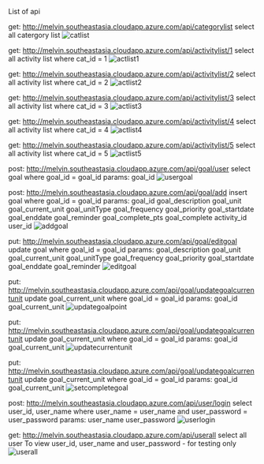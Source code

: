 List of api

get:
http://melvin.southeastasia.cloudapp.azure.com/api/categorylist
select all catergory list
![catlist](https://raw.githubusercontent.com/melzzkwok/goal/my-edit/screenshot/categorylist.PNG)

get: 
http://melvin.southeastasia.cloudapp.azure.com/api/activitylist/1
select all activity list where cat_id = 1
![actlist1](https://raw.githubusercontent.com/melzzkwok/goal/my-edit/screenshot/activitylist1.PNG)

get: 
http://melvin.southeastasia.cloudapp.azure.com/api/activitylist/2
select all activity list where cat_id = 2
![actlist2](https://raw.githubusercontent.com/melzzkwok/goal/my-edit/screenshot/activitylist2.PNG)

get:
http://melvin.southeastasia.cloudapp.azure.com/api/activitylist/3
select all activity list where cat_id = 3
![actlist3](https://raw.githubusercontent.com/melzzkwok/goal/my-edit/screenshot/activitylist3.PNG)

get: 
http://melvin.southeastasia.cloudapp.azure.com/api/activitylist/4
select all activity list where cat_id = 4
![actlist4](https://raw.githubusercontent.com/melzzkwok/goal/my-edit/screenshot/activitylist4.PNG)

get: 
http://melvin.southeastasia.cloudapp.azure.com/api/activitylist/5
select all activity list where cat_id = 5
![actlist5](https://raw.githubusercontent.com/melzzkwok/goal/my-edit/screenshot/activitylist5.PNG)

post: 
http://melvin.southeastasia.cloudapp.azure.com/api/goal/user
select goal where goal_id = goal_id
params: goal_id
![usergoal](https://raw.githubusercontent.com/melzzkwok/goal/my-edit/screenshot/usergoal.PNG)

post: 
http://melvin.southeastasia.cloudapp.azure.com/api/goal/add
insert goal where goal_id = goal_id
params: goal_id
        goal_description
        goal_unit
        goal_current_unit
        goal_unitType
        goal_frequency
        goal_priority
        goal_startdate
        goal_enddate
        goal_reminder
        goal_complete_pts
        goal_complete
        activity_id
        user_id
![addgoal](https://raw.githubusercontent.com/melzzkwok/goal/my-edit/screenshot/addgoal.PNG)
        
put: 
http://melvin.southeastasia.cloudapp.azure.com/api/goal/editgoal
update goal where goal_id = goal_id
params: goal_description
        goal_unit
        goal_current_unit
        goal_unitType
        goal_frequency
        goal_priority
        goal_startdate
        goal_enddate
        goal_reminder
![editgoal](https://raw.githubusercontent.com/melzzkwok/goal/my-edit/screenshot/editgoal.PNG)

put: 
http://melvin.southeastasia.cloudapp.azure.com/api/goal/updategoalcurrentunit
update goal_current_unit where goal_id = goal_id
params: goal_id
        goal_current_unit
![updategoalpoint](https://raw.githubusercontent.com/melzzkwok/goal/my-edit/screenshot/updategoalpoint.PNG)

put: 
http://melvin.southeastasia.cloudapp.azure.com/api/goal/updategoalcurrentunit
update goal_current_unit where goal_id = goal_id
params: goal_id
        goal_current_unit
![updatecurrentunit](https://raw.githubusercontent.com/melzzkwok/goal/my-edit/screenshot/updatecurrentunit.PNG)
 
put: 
http://melvin.southeastasia.cloudapp.azure.com/api/goal/updategoalcurrentunit
update goal_current_unit where goal_id = goal_id
params: goal_id
        goal_current_unit
![setcompletegoal](https://raw.githubusercontent.com/melzzkwok/goal/my-edit/screenshot/setcompletegoal.PNG)

post: 
http://melvin.southeastasia.cloudapp.azure.com/api/user/login
select user_id, user_name where user_name = user_name and user_password = user_password
params: user_name
        user_password
![userlogin](https://raw.githubusercontent.com/melzzkwok/goal/my-edit/screenshot/userlogin.PNG)

get: 
http://melvin.southeastasia.cloudapp.azure.com/api/userall
select all user 
To view user_id, user_name and user_password - for testing only
![userall](https://raw.githubusercontent.com/melzzkwok/goal/my-edit/screenshot/userall.PNG)
        
